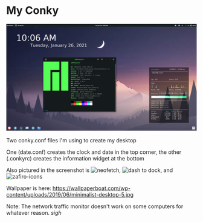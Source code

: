 # My Conky

![Screenshot of desktop](https://github.com/ThePotato10/desktop-conky/blob/main/Screenshot.png?raw=true)


Two conky.conf files I'm using to create my desktop

One (date.conf) creates the clock and date in the top corner, the other (.conkyrc) creates the information widget at the bottom

Also pictured in the screenshot is ![neofetch](https://github.com/dylanaraps/neofetch), ![dash to dock](https://extensions.gnome.org/extension/307/dash-to-dock/), and ![zafiro-icons](https://github.com/zayronxio/Zafiro-icons)

Wallpaper is here: https://wallpaperboat.com/wp-content/uploads/2019/06/minimalist-desktop-5.jpg

Note: The network traffic monitor doesn't work on some computers for whatever reason. *sigh*
